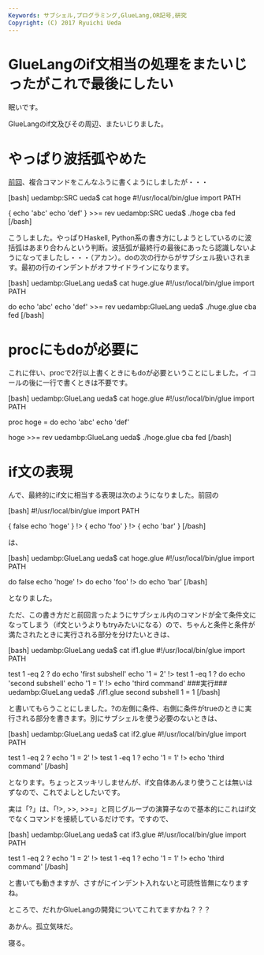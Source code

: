 ```yaml
---
Keywords: サブシェル,プログラミング,GlueLang,OR記号,研究
Copyright: (C) 2017 Ryuichi Ueda
---
```


# GlueLangのif文相当の処理をまたいじったがこれで最後にしたい
眠いです。

GlueLangのif文及びその周辺、またいじりました。

<h1>やっぱり波括弧やめた</h1>

<a href="http://blog.ueda.asia/?p=5519" title="GlueLangのif文相当の処理をガラッと変えてみた">前回</a>、複合コマンドをこんなふうに書くようにしましたが・・・

[bash]
uedambp:SRC ueda$ cat hoge 
#!/usr/local/bin/glue
import PATH

{
	echo 'abc'
	echo 'def'
} &gt;&gt;= rev
uedambp:SRC ueda$ ./hoge 
cba
fed
[/bash]

こうしました。やっぱりHaskell, Python系の書き方にしようとしているのに波括弧はあまり合わんという判断。波括弧が最終行の最後にあったら認識しないようになってましたし・・・（アカン）。doの次の行からがサブシェル扱いされます。最初の行のインデントがオフサイドラインになります。

[bash]
uedambp:GlueLang ueda$ cat huge.glue 
#!/usr/local/bin/glue
import PATH

do
	echo 'abc'
	echo 'def'
&gt;&gt;= rev
uedambp:GlueLang ueda$ ./huge.glue 
cba
fed
[/bash]


<h1>procにもdoが必要に</h1>

これに伴い、procで2行以上書くときにもdoが必要ということにしました。イコールの後に一行で書くときは不要です。

[bash]
uedambp:GlueLang ueda$ cat hoge.glue 
#!/usr/local/bin/glue
import PATH

proc hoge = do
	echo 'abc'
	echo 'def'

hoge &gt;&gt;= rev
uedambp:GlueLang ueda$ ./hoge.glue 
cba
fed
[/bash]

<h1>if文の表現</h1>

んで、最終的にif文に相当する表現は次のようになりました。前回の

[bash]
#!/usr/local/bin/glue
import PATH

{
	false
	echo 'hoge'
} !&gt; {
	echo 'foo'
} !&gt; {
	echo 'bar'
}
[/bash]

は、

[bash]
uedambp:GlueLang ueda$ cat hoge.glue 
#!/usr/local/bin/glue
import PATH

do
	false
	echo 'hoge'
!&gt; do
	echo 'foo'
!&gt; do
	echo 'bar'
[/bash]

となりました。

ただ、この書き方だと前回言ったようにサブシェル内のコマンドが全て条件文になってしまう（if文というよりもtryみたいになる）ので、ちゃんと条件と条件が満たされたときに実行される部分を分けたいときは、

[bash]
uedambp:GlueLang ueda$ cat if1.glue 
#!/usr/local/bin/glue
import PATH

test 1 -eq 2 ? do
	echo 'first subshell'
	echo '1 = 2'
!&gt; test 1 -eq 1 ? do
	echo 'second subshell'
	echo '1 = 1'
!&gt; echo 'third command'
###実行###
uedambp:GlueLang ueda$ ./if1.glue 
second subshell
1 = 1
[/bash]

と書いてもらうことにしました。?の左側に条件、右側に条件がtrueのときに実行される部分を書きます。別にサブシェルを使う必要のないときは、

[bash]
uedambp:GlueLang ueda$ cat if2.glue 
#!/usr/local/bin/glue
import PATH

test 1 -eq 2 ? echo '1 = 2'
!&gt; test 1 -eq 1 ? echo '1 = 1'
!&gt; echo 'third command'
[/bash]

となります。ちょっとスッキリしませんが、if文自体あんまり使うことは無いはずなので、これでよしとしたいです。

実は「?」は、「!>, >>, >>=」と同じグループの演算子なので基本的にこれはif文でなくコマンドを接続しているだけです。ですので、

[bash]
uedambp:GlueLang ueda$ cat if3.glue 
#!/usr/local/bin/glue
import PATH

test 1 -eq 2 ? echo '1 = 2' !&gt; test 1 -eq 1 ? echo '1 = 1' !&gt; echo 'third command'
[/bash]

と書いても動きますが、さすがにインデント入れないと可読性皆無になりますね。

ところで、だれかGlueLangの開発についてこれてますかね？？？

あかん。孤立気味だ。


寝る。
